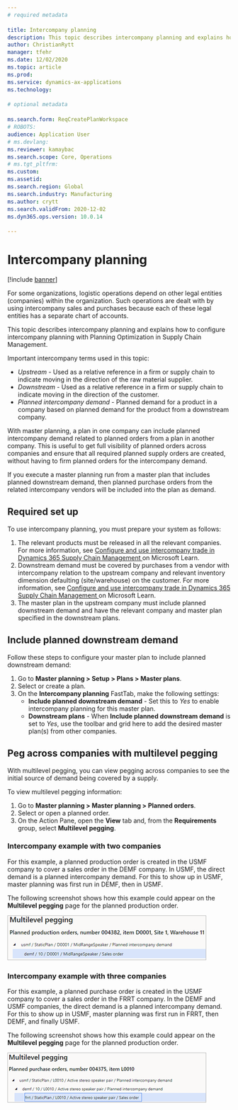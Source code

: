 ```yaml
---
# required metadata

title: Intercompany planning
description: This topic describes intercompany planning and explains how to configure intercompany planning with Planning Optimization in Supply Chain Management. 
author: ChristianRytt
manager: tfehr
ms.date: 12/02/2020
ms.topic: article
ms.prod: 
ms.service: dynamics-ax-applications
ms.technology: 

# optional metadata

ms.search.form: ReqCreatePlanWorkspace
# ROBOTS: 
audience: Application User
# ms.devlang: 
ms.reviewer: kamaybac
ms.search.scope: Core, Operations
# ms.tgt_pltfrm: 
ms.custom: 
ms.assetid: 
ms.search.region: Global
ms.search.industry: Manufacturing
ms.author: crytt
ms.search.validFrom: 2020-12-02
ms.dyn365.ops.version: 10.0.14

---
```

# Intercompany planning

[!include [banner](../../includes/banner.md)]

For some organizations, logistic operations depend on other legal entities (companies) within the organization. Such operations are dealt with by using intercompany sales and purchases because each of these legal entities has a separate chart of accounts.

This topic describes intercompany planning and explains how to configure intercompany planning with Planning Optimization in Supply Chain Management.

Important intercompany terms used in this topic:

- *Upstream*  - Used as a relative reference in a firm or supply chain to indicate moving in the direction of the raw material supplier.
- *Downstream*  - Used as a relative reference in a firm or supply chain to indicate moving in the direction of the customer.
- *Planned intercompany demand*  - Planned demand for a product in a company based on planned demand for the product from a downstream company.

With master planning, a plan in one company can include planned intercompany demand related to planned orders from a plan in another company. This is useful to get full visibility of planned orders across companies and ensure that all required planned supply orders are created, without having to firm planned orders for the intercompany demand.

If you execute a master planning run from a master plan that includes planned downstream demand, then planned purchase orders from the related intercompany vendors will be included into the plan as demand.

## Required set up

To use intercompany planning, you must prepare your system as follows:

1. The relevant products must be released in all the relevant companies. For more information, see [Configure and use intercompany trade in Dynamics 365 Supply Chain Management ](https://docs.microsoft.com/learn/modules/configure-use-intercompany-trade-dyn365-supply-chain-mgmt/) on Microsoft Learn.
1. Downstream demand must be covered by purchases from a vendor with intercompany relation to the upstream company and relevant inventory dimension defaulting (site/warehouse) on the customer. For more information, see [Configure and use intercompany trade in Dynamics 365 Supply Chain Management ](https://docs.microsoft.com/learn/modules/configure-use-intercompany-trade-dyn365-supply-chain-mgmt/) on Microsoft Learn.
1. The master plan in the upstream company must include planned downstream demand and have the relevant company and master plan specified in the downstream plans.

## Include planned downstream demand

Follow these steps to configure your master plan to include planned downstream demand:

1. Go to  **Master planning \> Setup \> Plans \> Master plans**.
1. Select or create a plan.
1. On the  **Intercompany planning** FastTab, make the following settings:
    - **Include planned downstream demand** - Set this to  *Yes*  to enable intercompany planning for this master plan.
    - **Downstream plans** - When **Include planned downstream demand** is set to *Yes*, use the toolbar and grid here to add the desired master plan(s) from other companies.

## Peg across companies with multilevel pegging

With multilevel pegging, you can view pegging across companies to see the initial source of demand being covered by a supply. 

To view multilevel pegging information:

1. Go to **Master planning \> Master planning \> Planned orders**.
1. Select or open a planned order.
1. On the Action Pane, open the **View** tab and, from the **Requirements** group, select **Multilevel pegging**.

### Intercompany example with two companies

For this example, a planned production order is created in the USMF company to cover a sales order in the DEMF company. In USMF, the direct demand is a planned intercompany demand. For this to show up in USMF, master planning was first run in DEMF, then in USMF. 

The following screenshot shows how this example could appear on the **Multilevel pegging** page for the planned production order.

![Intercompany example with two companies](media/IntercompanyPlanning1.png)

### Intercompany example with three companies

For this example, a planned purchase order is created in the USMF company to cover a sales order in the FRRT company. In the DEMF and USMF companies, the direct demand is a planned intercompany demand. For this to show up in USMF, master planning was first run in FRRT, then DEMF, and finally USMF.

The following screenshot shows how this example could appear on the **Multilevel pegging** page for the planned production order.

![Intercompany example with three companies](media/IntercompanyPlanning2.png)
